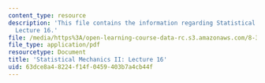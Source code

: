 ```yaml
---
content_type: resource
description: 'This file contains the information regarding Statistical Mechanics II:
  Lecture 16.'
file: /media/https%3A/open-learning-course-data-rc.s3.amazonaws.com/8-334-statistical-mechanics-ii-statistical-physics-of-fields-spring-2014/63dce8a48224f14f0459403b7a4cb44f_MIT8_334S14_Lec16.pdf
file_type: application/pdf
resourcetype: Document
title: 'Statistical Mechanics II: Lecture 16'
uid: 63dce8a4-8224-f14f-0459-403b7a4cb44f
---
```

